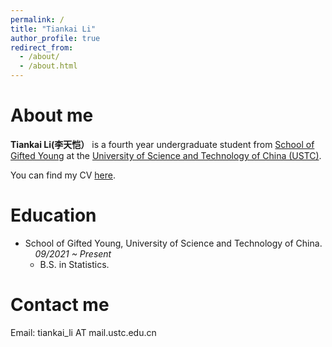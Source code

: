 ```yaml
---
permalink: /
title: "Tiankai Li"
author_profile: true
redirect_from: 
  - /about/
  - /about.html
---
```


About me
======
**Tiankai Li(李天恺）** is a fourth year undergraduate student from [School of Gifted Young](http://en.scgy.ustc.edu.cn/) at the [University of Science and Technology of China (USTC)](https://en.ustc.edu.cn/).

You can find my CV [here](../assets/cv.pdf).


Education
======
- School of Gifted Young, University of Science and Technology of China. &nbsp; &nbsp;&nbsp;*09/2021 ~ Present*
  - B.S. in Statistics.

# Contact me
Email: tiankai_li AT mail.ustc.edu.cn
